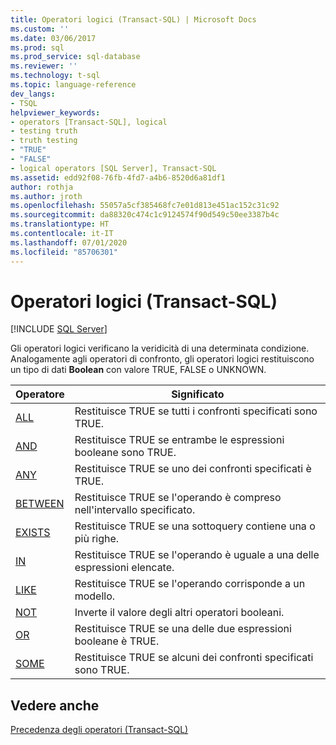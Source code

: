 ```yaml
---
title: Operatori logici (Transact-SQL) | Microsoft Docs
ms.custom: ''
ms.date: 03/06/2017
ms.prod: sql
ms.prod_service: sql-database
ms.reviewer: ''
ms.technology: t-sql
ms.topic: language-reference
dev_langs:
- TSQL
helpviewer_keywords:
- operators [Transact-SQL], logical
- testing truth
- truth testing
- "TRUE"
- "FALSE"
- logical operators [SQL Server], Transact-SQL
ms.assetid: edd92f08-76fb-4fd7-a4b6-8520d6a81df1
author: rothja
ms.author: jroth
ms.openlocfilehash: 55057a5cf385468fc7e01d813e451ac152c31c92
ms.sourcegitcommit: da88320c474c1c9124574f90d549c50ee3387b4c
ms.translationtype: HT
ms.contentlocale: it-IT
ms.lasthandoff: 07/01/2020
ms.locfileid: "85706301"
---
```

# <a name="logical-operators-transact-sql"></a>Operatori logici (Transact-SQL)
[!INCLUDE [SQL Server](../../includes/applies-to-version/sqlserver.md)]

  Gli operatori logici verificano la veridicità di una determinata condizione. Analogamente agli operatori di confronto, gli operatori logici restituiscono un tipo di dati **Boolean** con valore TRUE, FALSE o UNKNOWN.  
  
|Operatore|Significato|  
|--------------|-------------|  
|[ALL](../../t-sql/language-elements/all-transact-sql.md)|Restituisce TRUE se tutti i confronti specificati sono TRUE.|  
|[AND](../../t-sql/language-elements/and-transact-sql.md)|Restituisce TRUE se entrambe le espressioni booleane sono TRUE.|  
|[ANY](../../t-sql/language-elements/any-transact-sql.md)|Restituisce TRUE se uno dei confronti specificati è TRUE.|  
|[BETWEEN](../../t-sql/language-elements/between-transact-sql.md)|Restituisce TRUE se l'operando è compreso nell'intervallo specificato.|  
|[EXISTS](../../t-sql/language-elements/exists-transact-sql.md)|Restituisce TRUE se una sottoquery contiene una o più righe.|  
|[IN](../../t-sql/language-elements/in-transact-sql.md)|Restituisce TRUE se l'operando è uguale a una delle espressioni elencate.|  
|[LIKE](../../t-sql/language-elements/like-transact-sql.md)|Restituisce TRUE se l'operando corrisponde a un modello.|  
|[NOT](../../t-sql/language-elements/not-transact-sql.md)|Inverte il valore degli altri operatori booleani.|  
|[OR](../../t-sql/language-elements/or-transact-sql.md)|Restituisce TRUE se una delle due espressioni booleane è TRUE.|  
|[SOME](../../t-sql/language-elements/some-any-transact-sql.md)|Restituisce TRUE se alcuni dei confronti specificati sono TRUE.|  
  
## <a name="see-also"></a>Vedere anche  
 [Precedenza degli operatori &#40;Transact-SQL&#41;](../../t-sql/language-elements/operator-precedence-transact-sql.md)  
  
  
